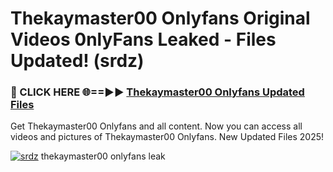 # Thekaymaster00 Onlyfans Original Videos 0nlyFans Leaked - Files Updated! (srdz)

<h3>🔴 CLICK HERE 🌐==►► <a href="https://tinyurl.com/4seja8ks" rel="nofollow">Thekaymaster00 Onlyfans Updated Files</a></h3>

Get Thekaymaster00 Onlyfans and all content. Now you can access all videos and pictures of Thekaymaster00 Onlyfans. New Updated Files 2025!

[![srdz](https://i.imgur.com/EWjZXRe.gif)](https://tinyurl.com/4seja8ks)
thekaymaster00 onlyfans leak